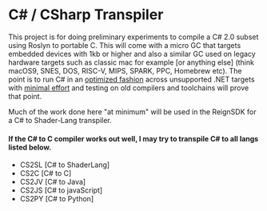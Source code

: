 # C# / CSharp Transpiler<br>

This project is for doing preliminary experiments to compile a C# 2.0 subset using Roslyn to portable C. This will come with a micro GC that targets embedded devices with 1kb or higher and also a similar GC used on legacy hardware targets such as classic mac for example \[or anything else\] (think macOS9, SNES, DOS, RISC-V, MIPS, SPARK, PPC, Homebrew etc). The point is to run C# in an <u>optimized fashion</u> across unsupported .NET targets with <u>minimal effort</u> and testing on old compilers and toolchains will prove that point.<br>

Much of the work done here "at minimum" will be used in the ReignSDK for a C# to Shader-Lang transpiler.<br>

#### If the C# to C compiler works out well, I may try to transpile C# to all langs listed below.
- CS2SL [C# to ShaderLang]
- CS2C [C# to C]
- CS2JV [C# to Java]
- CS2JS [C# to javaScript]
- CS2PY [C# to Python]